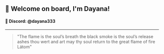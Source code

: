 ## 👋 Welcome on board, I'm Dayana!

#### 🌱 Discord: @dayana333

---

> "The flame is the soul’s breath the black smoke is the soul’s release ashes thou wert and art may thy soul return to the great flame of fire  
> Látom"

